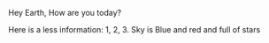 Hey Earth, How are you today?

Here is a less information: 1, 2, 3. Sky is Blue and red and full of stars
